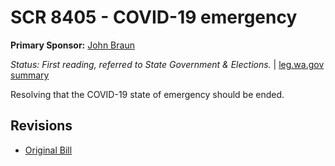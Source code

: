 # SCR 8405 - COVID-19 emergency
**Primary Sponsor:** [John Braun](/person/leg/john.braun.md)

*Status: First reading, referred to State Government & Elections.* | [leg.wa.gov summary](https://app.leg.wa.gov/billsummary?BillNumber=8405&Year=2021)

Resolving that the COVID-19 state of emergency should be ended.

## Revisions
* [Original Bill](1/)